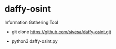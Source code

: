 # daffy-osint
Information Gathering Tool

* git clone https://github.com/sivesa/daffy-osint.git

* python3 daffy-osint.py
